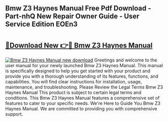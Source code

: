 ## Bmw Z3 Haynes Manual Free Pdf Download - Part-nhQ New Repair Owner Guide - User Service Edition EOEn3

# <h2><a href="http://bc16773.oget.top/?id=Bmw+Z3+Haynes+Manual">🔗Download New 👉🔴 Bmw Z3 Haynes Manual</a></h2>

[![Bmw Z3 Haynes Manual new download](https://i.imgur.com/5g1atiW.png)](http://bc16773.oget.top/?id=Bmw+Z3+Haynes+Manual)
Greetings and welcome to the user manual for your newly launched Bmw Z3 Haynes Manual. This manual is specifically designed to help you get started with your product and provide you with a thorough understanding of its features, functions, and capabilities. You will find clear instructions for installation, usage, maintenance, and troubleshooting. Please Review the Legal Terms Bmw Z3 Haynes Manual This product is subject to certain legal terms and conditions. This Bmw Z3 Haynes Manual features a comprehensive set of features to cater to your specific needs. We're Here to Guide You Bmw Z3 Haynes Manual. We are committed to providing you with comprehensive support.
